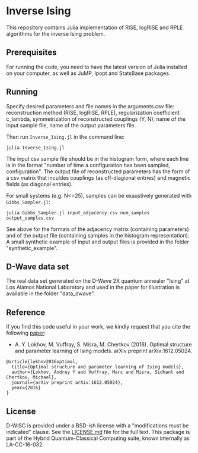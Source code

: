 # Inverse Ising

This repository contains Julia implementation of RISE, logRISE and RPLE algorithms for the inverse Ising problem.

## Prerequisites

For running the code, you need to have the latest version of Julia installed on your computer, as well as JuMP, Ipopt and StatsBase packages.

## Running

Specify desired parameters and file names in the arguments.csv file: reconstruction method (RISE, logRISE, RPLE), regularization coefficient c_lambda, symmetrization of reconstructed couplings (Y, N), name of the input sample file, name of the output parameters file.

Then run `Inverse_Ising.jl` in the command line:

```
julia Inverse_Ising.jl
```

The input csv sample file should be in the histogram form, where each line is in the format "number of time a configuration has been sampled, configuration". The output file of reconstructed parameters has the form of a csv matrix that inculdes couplings (as off-diagional entries) and magnetic fields (as diagonal entries).

For small systems (e.g. N<=25), samples can be exaustively generated with `Gibbs_Sampler.jl`:

```
julia Gibbs_Sampler.jl input_adjacency.csv num_samples output_samples.csv
```

See above for the formats of the adjacency matrix (containing parameters) and of the output file (containing samples in the histogram representation). A small synthetic example of input and output files is provided in the folder "synthetic_example".

## D-Wave data set

The real data set generated on the D-Wave 2X quantum annealer "Ising" at Los Alamos National Laboratory and used in the paper for illustration is available in the folder "data_dwave".

## Reference

If you find this code useful in your work, we kindly request that you cite the following [paper](https://arxiv.org/abs/1612.05024):
* A. Y. Lokhov, M. Vuffray, S. Misra, M. Chertkov (2016). Optimal structure and parameter learning of Ising models.
arXiv preprint arXiv:1612.05024.
```
@article{lokhov2016optimal,
  title={Optimal structure and parameter learning of Ising models},
  author={Lokhov, Andrey Y and Vuffray, Marc and Misra, Sidhant and Chertkov, Michael},
  journal={arXiv preprint arXiv:1612.05024},
  year={2016}
}
```

## License

D-WISC is provided under a BSD-ish license with a "modifications must be indicated" clause. See the [LICENSE.md](LICENSE.md) file for the full text. This package is part of the Hybrid Quantum-Classical Computing suite, known internally as LA-CC-16-032.
